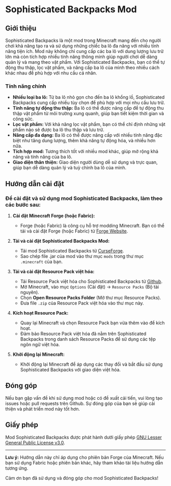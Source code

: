 # Sophisticated Backpacks Mod

## Giới thiệu

Sophisticated Backpacks là một mod trong Minecraft mang đến cho người chơi khả năng tạo ra và sử dụng những chiếc ba lô đa năng với nhiều tính năng tiện ích. Mod này không chỉ cung cấp các ba lô với dung lượng lưu trữ lớn mà còn tích hợp nhiều tính năng thông minh giúp người chơi dễ dàng quản lý và mang theo vật phẩm. Với Sophisticated Backpacks, bạn có thể tự động thu thập, lọc vật phẩm, và nâng cấp ba lô của mình theo nhiều cách khác nhau để phù hợp với nhu cầu cá nhân.

### Tính năng chính

- **Nhiều loại ba lô:** Từ ba lô nhỏ gọn cho đến ba lô khổng lồ, Sophisticated Backpacks cung cấp nhiều tùy chọn để phù hợp với mọi nhu cầu lưu trữ.
- **Tính năng tự động thu thập:** Ba lô có thể được nâng cấp để tự động thu thập vật phẩm từ môi trường xung quanh, giúp bạn tiết kiệm thời gian và công sức.
- **Lọc vật phẩm:** Với khả năng lọc vật phẩm, bạn có thể chỉ định những vật phẩm nào sẽ được ba lô thu thập và lưu trữ.
- **Nâng cấp đa dạng:** Ba lô có thể được nâng cấp với nhiều tính năng đặc biệt như tăng dung lượng, thêm khả năng tự động hóa, và nhiều hơn nữa.
- **Tích hợp mod:** Tương thích tốt với nhiều mod khác, giúp mở rộng khả năng và tính năng của ba lô.
- **Giao diện thân thiện:** Giao diện người dùng dễ sử dụng và trực quan, giúp bạn dễ dàng quản lý và tuỳ chỉnh ba lô của mình.

## Hướng dẫn cài đặt

### Để cài đặt và sử dụng mod Sophisticated Backpacks, làm theo các bước sau:

1. **Cài đặt Minecraft Forge (hoặc Fabric):**
   - Forge (hoặc Fabric) là công cụ hỗ trợ modding Minecraft. Bạn có thể tải và cài đặt Forge (hoặc Fabric) từ [Forge Website](https://files.minecraftforge.net/).

2. **Tải và cài đặt Sophisticated Backpacks Mod:**
   - Tải mod Sophisticated Backpacks từ [CurseForge](https://www.curseforge.com/minecraft/mc-mods/sophisticated-backpacks/files).
   - Sao chép file .jar của mod vào thư mục `mods` trong thư mục `.minecraft` của bạn.

3. **Tải và cài đặt Resource Pack việt hóa:**
   - Tải Resource Pack việt hóa cho Sophisticated Backpacks từ [Github](https://github.com/dinhluyen93/Mod-SophisticatedBackpacks-VietHoa).
   - Mở Minecraft, vào mục `Options` (Cài đặt) -> `Resource Packs` (Bộ tài nguyên).
   - Chọn **Open Resource Packs Folder** (Mở thư mục Resource Packs).
   - Đưa file `.zip` của Resource Pack việt hóa vào thư mục này.

4. **Kích hoạt Resource Pack:**
   - Quay lại Minecraft và chọn Resource Pack bạn vừa thêm vào để kích hoạt.
   - Đảm bảo Resource Pack việt hóa đã nằm trên Sophisticated Backpacks trong danh sách Resource Packs để sử dụng các tệp ngôn ngữ việt hóa.

5. **Khởi động lại Minecraft:**
   - Khởi động lại Minecraft để áp dụng các thay đổi và bắt đầu sử dụng Sophisticated Backpacks với giao diện việt hóa.

## Đóng góp

Nếu bạn gặp vấn đề khi sử dụng mod hoặc có đề xuất cải tiến, vui lòng tạo issues hoặc pull requests trên Github. Sự đóng góp của bạn sẽ giúp cải thiện và phát triển mod này tốt hơn.

## Giấy phép

Mod Sophisticated Backpacks được phát hành dưới giấy phép [GNU Lesser General Public License v3.0](https://www.gnu.org/licenses/lgpl-3.0.html).

---

**Lưu ý:** Hướng dẫn này chỉ áp dụng cho phiên bản Forge của Minecraft. Nếu bạn sử dụng Fabric hoặc phiên bản khác, hãy tham khảo tài liệu hướng dẫn tương ứng.

Cảm ơn bạn đã sử dụng và đóng góp cho mod Sophisticated Backpacks!
